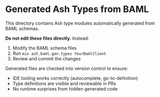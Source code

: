 # Generated Ash Types from BAML

This directory contains Ash type modules automatically generated from BAML schemas.

**Do not edit these files directly.** Instead:
1. Modify the BAML schema files
2. Run `mix ash_baml.gen.types YourBamlClient`
3. Review and commit the changes

Generated files are checked into version control to ensure:
- IDE tooling works correctly (autocomplete, go-to-definition)
- Type definitions are visible and reviewable in PRs
- No runtime surprises from hidden generated code
